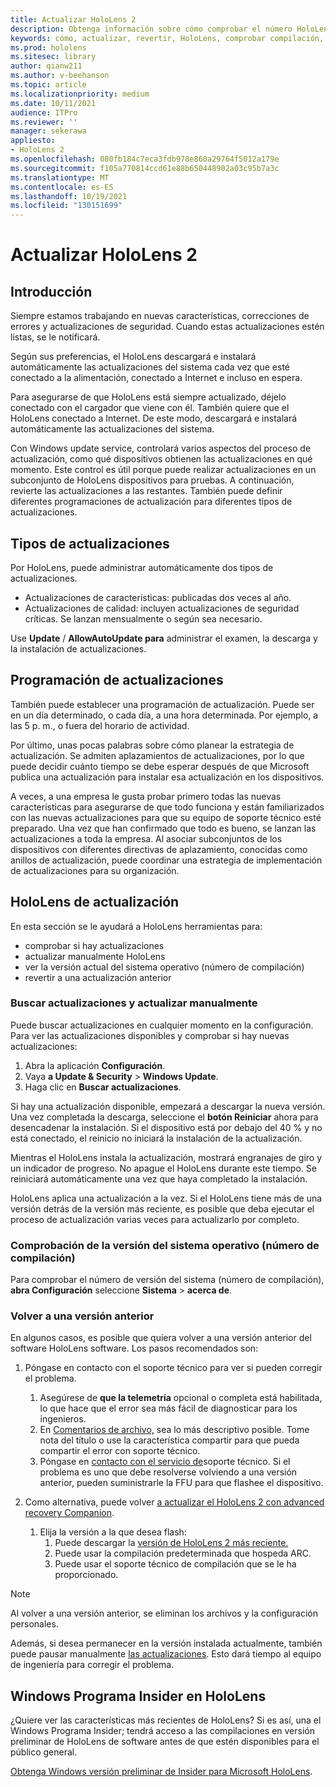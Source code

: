 ```yaml
---
title: Actualizar HoloLens 2
description: Obtenga información sobre cómo comprobar el número HoloLens compilación, mantenerse al día con las actualizaciones del dispositivo, unirse al programa Insiders y revertir las actualizaciones.
keywords: cómo, actualizar, revertir, HoloLens, comprobar compilación, número de compilación
ms.prod: hololens
ms.sitesec: library
author: qianw211
ms.author: v-beehanson
ms.topic: article
ms.localizationpriority: medium
ms.date: 10/11/2021
audience: ITPro
ms.reviewer: ''
manager: sekerawa
appliesto:
- HoloLens 2
ms.openlocfilehash: 080fb184c7eca3fdb978e860a29764f5012a179e
ms.sourcegitcommit: f105a770814ccd61e88b650448902a03c95b7a3c
ms.translationtype: MT
ms.contentlocale: es-ES
ms.lasthandoff: 10/19/2021
ms.locfileid: "130151699"
---
```

# <a name="update-hololens-2"></a>Actualizar HoloLens 2

## <a name="overview"></a>Introducción

Siempre estamos trabajando en nuevas características, correcciones de errores y actualizaciones de seguridad. Cuando estas actualizaciones estén listas, se le notificará.

Según sus preferencias, el HoloLens descargará e instalará automáticamente las actualizaciones del sistema cada vez que esté conectado a la alimentación, conectado a Internet e incluso en espera.

Para asegurarse de que HoloLens está siempre actualizado, déjelo conectado con el cargador que viene con él. También quiere que el HoloLens conectado a Internet. De este modo, descargará e instalará automáticamente las actualizaciones del sistema. 

Con Windows update service, controlará varios aspectos del proceso de actualización, como qué dispositivos obtienen las actualizaciones en qué momento. Este control es útil porque puede realizar actualizaciones en un subconjunto de HoloLens dispositivos para pruebas. A continuación, revierte las actualizaciones a las restantes. También puede definir diferentes programaciones de actualización para diferentes tipos de actualizaciones.

## <a name="types-of-updates"></a>Tipos de actualizaciones

Por HoloLens, puede administrar automáticamente dos tipos de actualizaciones.

- Actualizaciones de características: publicadas dos veces al año.
- Actualizaciones de calidad: incluyen actualizaciones de seguridad críticas. Se lanzan mensualmente o según sea necesario.

Use **Update** / **AllowAutoUpdate para** administrar el examen, la descarga y la instalación de actualizaciones. 

## <a name="scheduling-updates"></a>Programación de actualizaciones

También puede establecer una programación de actualización. Puede ser en un día determinado, o cada día, a una hora determinada. Por ejemplo, a las 5 p. m., o fuera del horario de actividad.

Por último, unas pocas palabras sobre cómo planear la estrategia de actualización. Se admiten aplazamientos de actualizaciones, por lo que puede decidir cuánto tiempo se debe esperar después de que Microsoft publica una actualización para instalar esa actualización en los dispositivos.

A veces, a una empresa le gusta probar primero todas las nuevas características para asegurarse de que todo funciona y están familiarizados con las nuevas actualizaciones para que su equipo de soporte técnico esté preparado. Una vez que han confirmado que todo es bueno, se lanzan las actualizaciones a toda la empresa. Al asociar subconjuntos de los dispositivos con diferentes directivas de aplazamiento, conocidas como anillos de actualización, puede coordinar una estrategia de implementación de actualizaciones para su organización.

## <a name="hololens-update-tools"></a>HoloLens de actualización

En esta sección se le ayudará a HoloLens herramientas para:

- comprobar si hay actualizaciones
- actualizar manualmente HoloLens
- ver la versión actual del sistema operativo (número de compilación)
- revertir a una actualización anterior

### <a name="check-for-updates-and-manually-update"></a>Buscar actualizaciones y actualizar manualmente

Puede buscar actualizaciones en cualquier momento en la configuración.  Para ver las actualizaciones disponibles y comprobar si hay nuevas actualizaciones:

1. Abra la aplicación **Configuración**.
1. Vaya **a Update & Security**  >  **Windows Update**.
1. Haga clic en **Buscar actualizaciones**.

Si hay una actualización disponible, empezará a descargar la nueva versión. Una vez completada la descarga, seleccione el **botón Reiniciar** ahora para desencadenar la instalación. Si el dispositivo está por debajo del 40 % y no está conectado, el reinicio no iniciará la instalación de la actualización.

Mientras el HoloLens instala la actualización, mostrará engranajes de giro y un indicador de progreso. No apague el HoloLens durante este tiempo. Se reiniciará automáticamente una vez que haya completado la instalación.

HoloLens aplica una actualización a la vez.  Si el HoloLens tiene más de una versión detrás de la versión más reciente, es posible que deba ejecutar el proceso de actualización varias veces para actualizarlo por completo.

### <a name="check-your-operating-system-version-build-number"></a>Comprobación de la versión del sistema operativo (número de compilación)

Para comprobar el número de versión del sistema (número de compilación), **abra Configuración** seleccione **Sistema**  >  **acerca de**.

### <a name="go-back-to-a-previous-version"></a>Volver a una versión anterior

En algunos casos, es posible que quiera volver a una versión anterior del software HoloLens software. Los pasos recomendados son:

1. Póngase en contacto con el soporte técnico para ver si pueden corregir el problema.
    1. Asegúrese de **que la telemetría** opcional o completa está habilitada, lo que hace que el error sea más fácil de diagnosticar para los ingenieros. 
    1. En [Comentarios de archivo,](hololens-feedback.md) sea lo más descriptivo posible. Tome nota del título o use la característica compartir para que pueda compartir el error con soporte técnico.
    1. Póngase en [contacto con el servicio de](https://aka.ms/hlsupport)soporte técnico. Si el problema es uno que debe resolverse volviendo a una versión anterior, pueden suministrarle la FFU para que flashee el dispositivo.

1. Como alternativa, puede volver [a actualizar el HoloLens 2 con advanced recovery Companion](hololens-recovery.md#clean-reflash-the-device).
    1.  Elija la versión a la que desea flash: 
        1.  Puede descargar la [versión de HoloLens 2 más reciente.](https://aka.ms/hololens2download)
        1.  Puede usar la compilación predeterminada que hospeda ARC.
        1.  Puede usar el soporte técnico de compilación que se le ha proporcionado.

> [!NOTE]
> Al volver a una versión anterior, se eliminan los archivos y la configuración personales.

Además, si desea permanecer en la versión instalada actualmente, también puede pausar manualmente [las actualizaciones](hololens-updates.md#pause-updates-via-device). Esto dará tiempo al equipo de ingeniería para corregir el problema.

## <a name="windows-insider-program-on-hololens"></a>Windows Programa Insider en HoloLens

¿Quiere ver las características más recientes de HoloLens?  Si es así, una el Windows Programa Insider; tendrá acceso a las compilaciones en versión preliminar de HoloLens de software antes de que estén disponibles para el público general.

[Obtenga Windows versión preliminar de Insider para Microsoft HoloLens](hololens-insider.md).